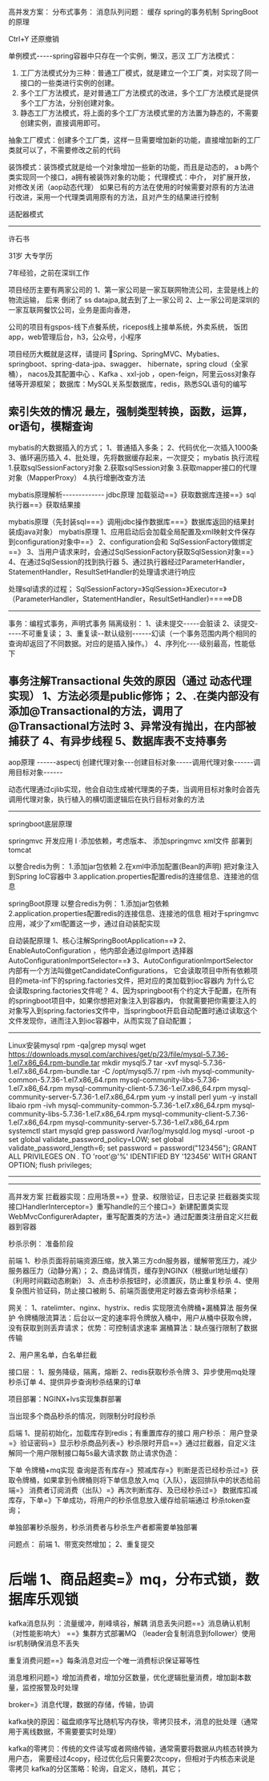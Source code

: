 高并发方案：
分布式事务：
消息队列问题：
缓存
spring的事务机制
SpringBoot的原理


Ctrl+Y  还原撤销

单例模式-----spring容器中只存在一个实例，懒汉，恶汉
工厂方法模式：
1. 工厂方法模式分为三种：普通工厂模式，就是建立一个工厂类，对实现了同一接口的一些类进行实例的创建。
2. 多个工厂方法模式，是对普通工厂方法模式的改进，多个工厂方法模式是提供多个工厂方法，分别创建对象。
3. 静态工厂方法模式，将上面的多个工厂方法模式里的方法置为静态的，不需要创建实例，直接调用即可。

抽象工厂模式：创建多个工厂类，这样一旦需要增加新的功能，直接增加新的工厂类就可以了，不需要修改之前的代码

装饰模式：装饰模式就是给一个对象增加一些新的功能，而且是动态的，   a b两个类实现同一个接口，a拥有被装饰对象的功能；
代理模式：中介， 对扩展开放，对修改关闭（aop动态代理）
如果已有的方法在使用的时候需要对原有的方法进行改进，采用一个代理类调用原有的方法，且对产生的结果进行控制

适配器模式

--------------------------------------------------------------------------


许石书

31岁 大专学历

7年经验，之前在深圳工作

项目经历主要有两家公司的
1、第一家公司是一家互联网物流公司，主营是线上的物流运输，
后来 倒闭了 ss datajpa,就去到了上一家公司
2、上一家公司是深圳的一家互联网餐饮公司，业务是面向香港，

公司的项目有gspos-线下点餐系统，ricepos线上接单系统，外卖系统，
饭团app，web管理后台，h3，公众号，小程序

项目经历大概就是这样，请提问
Spring、SpringMVC、Mybaties、springboot、spring-data-jpa、swagger、
hibernate，spring cloud（全家桶），
nacos及其配置中心 、Kafka 、xxl-job ，open-feign，阿里云oss对象存储等开源框架；
数据库：MySQL关系型数据库，redis，熟悉SQL语句的编写

索引失效的情况
最左，强制类型转换，函数，运算，or语句，模糊查询
--------------------------------------------------------------------------

mybatis的大数据插入的方式；
1、普通插入多条；
2、代码优化一次插入1000条
3、循环遍历插入
4、批处理，先将数据缓存起来，一次提交；
mybatis 执行流程
1.获取sqlSessionFactory对象
2.获取sqlSession对象
3.获取mapper接口的代理对象（MapperProxy）
4.执行增删改查方法

mybatis原理解析-------------
jdbc原理
加载驱动==》获取数据库连接==》sql执行器==》获取结果接

mybatis原理（先封装sql===》调用jdbc操作数据库===》数据库返回的结果封装成java对象）
mybatis原理
1、应用启动后会加载全局配置及xml映射文件保存到configuration对象中==》
2、configuration会和 SqlSessionFactory做绑定==》
3、当用户请求来时，会通过SqlSessionFactory获取SqlSession对象==》
4、在通过SqlSession的找到执行器
5、通过执行器经过ParameterHandler，StatementHandler，ResultSetHandler的处理请求进行响应

处理sql请求的过程；
SqlSessionFactory=》SqlSession=》Executor=》（ParameterHandler，StatementHandler，ResultSetHandler)=====>DB




--------------------------------------------------------------------------
事务：编程式事务，声明式事务
隔离级别：
1、读未提交-----会脏读
2、读提交-----不可重复读；
3、重复读--默认级别------幻读（一个事务范围内两个相同的查询却返回了不同数据。对应的是插入操作。）
4、序列化----级别最高，性能低下

事务注解Transactional 失效的原因（通过 动态代理实现）
1、方法必须是public修饰；
2、.在类内部没有添加@Transactional的方法，调用了@Transactional方法时
3、异常没有抛出，在内部被捕获了
4、有异步线程
5、数据库表不支持事务
--------------------------------------------------------------------------

aop原理   ------aspectj
创建代理对象---创建目标对象-----调用代理对象------调用目标对象------

动态代理通过cjlib实现，他会自动生成被代理类的子类，当调用目标对象时会首先调用代理对象，执行植入的横切面逻辑后在执行目标对象的方法
 
--------------------------------------------------------------------------
springboot底层原理

springmvc  开发应用 I
·添加依赖，考虑版本、
添加springmvc xml文件
部署到tomcat

以整合redis为例：
1.添加jar包依赖
2.在xml中添加配置(Bean的声明) 把对象注入到Spring loC容器中
3.application.properties配置redis的连接信息、连接池的信息

springBoot原理
以整合redis为例：
1.添加jar包依赖  
2.application.properties配置redis的连接信息、连接池的信息
相对于springmvc应用，减少了xml配置这一步，通过自动装配实现

自动装配原理
1、核心注解SpringBootApplication==》
2、EnableAutoConfiguration ，他内部会通过@Import 选择器 AutoConfigurationImportSelector==》
3、AutoConfigurationImportSelector 内部有一个方法叫做getCandidateConfigurations，
它会读取项目中所有依赖项目的meta-inf下的spring.factories文件，把对应的类加载到ioc容器内
为什么它会读取spring.factories文件呢？
4、因为springboot有个约定大于配置，在所有的springboot项目中，如果你想把对象注入到容器内，
你就需要把你需要注入的对象写入到spring.factories文件中，当springboot开启自动配置时通过读取这个文件发现你，进而注入到ioc容器中，从而实现了自动配置；


--------------------------------------------------------------------------
Linux安装mysql
rpm -qa|grep mysql
wget https://downloads.mysql.com/archives/get/p/23/file/mysql-5.7.36-1.el7.x86_64.rpm-bundle.tar
mkdir mysql5.7
tar -xvf mysql-5.7.36-1.el7.x86_64.rpm-bundle.tar -C /opt/mysql5.7/
rpm -ivh mysql-community-common-5.7.36-1.el7.x86_64.rpm mysql-community-libs-5.7.36-1.el7.x86_64.rpm mysql-community-client-5.7.36-1.el7.x86_64.rpm mysql-community-server-5.7.36-1.el7.x86_64.rpm
yum -y install perl
yum -y install libaio
rpm -ivh mysql-community-common-5.7.36-1.el7.x86_64.rpm mysql-community-libs-5.7.36-1.el7.x86_64.rpm mysql-community-client-5.7.36-1.el7.x86_64.rpm mysql-community-server-5.7.36-1.el7.x86_64.rpm
systemctl start mysqld
grep password /var/log/mysqld.log
mysql -uroot -p
set global validate_password_policy=LOW;
set global validate_password_length=6;
set password = password("123456");
GRANT ALL PRIVILEGES ON *.* TO 'root'@'%' IDENTIFIED BY '123456' WITH GRANT OPTION;
flush privileges;

--------------------------------------------------------------------------
--------------------------------------------------------
高并发方案
拦截器实现：应用场景==》登录、权限验证，日志记录
拦截器类实现接口HandlerInterceptor=》重写handle的三个接口=》新建配置类实现WebMvcConfigurerAdapter，重写配置类的方法=》通过配置类注册自定义拦截器到容器

秒杀示例：
准备阶段

前端
1、秒杀页面将前端资源压缩，放入第三方cdn服务器，缓解带宽压力，减少服务器压力（动静分离）；
2、商品详情页，缓存到NGINX（根据url地址缓存）（利用时间戳动态刷新）
3、点击秒杀按钮时，必须置灰，防止重复秒杀
4、使用复杂图片验证码，防止接口被刷
5、前端页面使用定时器去查询秒杀结果；

网关：
1、ratelimter、nginx、hystrix、redis 实现限流令牌桶+漏桶算法  服务保护
令牌桶限流算法：后台以一定的速率将令牌放入桶中，用户从桶中获取令牌，没有获取到则丢弃请求；
优势：可控制请求速率
漏桶算法：缺点强行限制了数据传输

2、用户黑名单，白名单拦截

接口层：
1、服务降级，隔离，熔断
2、redis获取秒杀令牌
3、异步使用mq处理秒杀订单
4、提供异步查询秒杀结果的订单

项目部署：NGINX+lvs实现集群部署




当出现多个商品秒杀的情况，则限制分时段秒杀


后端
1、提前初始化，加载库存到redis；有重置库存的接口
用户秒杀：
用户登录=》验证密码=》显示秒杀商品列表=》秒杀限时开启==》通过拦截器，自定义注解同一个用户限制接口每5s最大请求数
防止请求伪造：

下单 令牌桶+mq实现
查询是否有库存=》预减库存=》判断是否已经秒杀过=》获取令牌桶，如果拿到令牌桶则将下单信息放入mq（入队），返回排队中的状态给前端=》
消费者订阅消费（出队）=》再次判断库存、及已经秒杀过=》
数据库扣减库存，下单=》下单成功，将用户的秒杀信息放入缓存给前端通过 秒杀token查询；

单独部署秒杀服务，秒杀消费者与秒杀生产者都需要单独部署


问题点：
前端
1、带宽突然增加；
2、重复提交


后端
1、商品超卖=》mq，分布式锁，数据库乐观锁
===================================================================================================

kafka消息队列 ：流量缓冲，削峰填谷，解耦
消息丢失问题==》消息确认机制（对性能影响大） ==》集群方式部署MQ  （leader会复制消息到follower）使用isr机制确保消息不丢失

重复消费问题==》每条消息对应一个唯一消费标识保证幂等性

消息堆积问题=》增加消费者，增加分区数量，优化逻辑批量消费，增加副本数量，监控报警及时处理

broker=》消息代理，数据的存储，传输，协调

kafka快的原因：磁盘顺序写比随机写内存快，零拷贝技术，消息的批处理（通常用于离线数据，不需要要实时处理）

kafka的零拷贝：传统的文件读写或者网络传输，通常需要将数据从内核态转换为用户态，
需要经过4copy，经过优化后只需要2次copy，但相对于内核态来说是零拷贝
kafka的分区策略：轮询，自定义，随机，其它；
